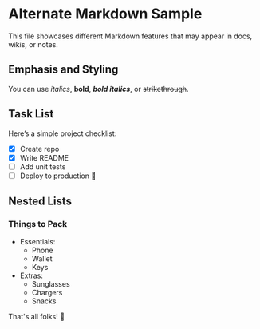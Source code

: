 # Alternate Markdown Sample

This file showcases different Markdown features that may appear in docs, wikis, or notes.

## Emphasis and Styling

You can use *italics*, **bold**, ***bold italics***, or ~~strikethrough~~.


## Task List

Here’s a simple project checklist:

- [x] Create repo
- [x] Write README
- [ ] Add unit tests
- [ ] Deploy to production 🚀

## Nested Lists

### Things to Pack

- Essentials:
  - Phone
  - Wallet
  - Keys
- Extras:
  - Sunglasses
  - Chargers
  - Snacks

That's all folks! 🎉